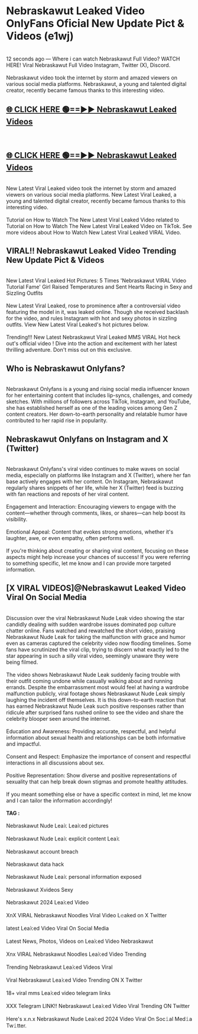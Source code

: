 # Nebraskawut Leaked Video OnlyFans Oficial New Update Pict & Videos (e1wj)
<br>
12 seconds ago — Where i can watch Nebraskawut Full Video? WATCH HERE! Viral Nebraskawut Full Video Instagram, Twitter (X), Discord.
<br><br>
Nebraskawut video took the internet by storm and amazed viewers on various social media platforms. Nebraskawut, a young and talented digital creator, recently became famous thanks to this interesting video.
<br>
<h2><a href="https://play.trustnlinepharmacy.us?title=Nebraskawut">🌐 CLICK HERE 🟢==►► Nebraskawut Leaked Videos</a></h2>
<br>
<h2><a href="https://play.trustnlinepharmacy.us?title=Nebraskawut">🌐 CLICK HERE 🟢==►► Nebraskawut Leaked Videos</a></h2>
<br>
New Latest Viral Leaked video took the internet by storm and amazed viewers on various social media platforms. New Latest Viral Leaked, a young and talented digital creator, recently became famous thanks to this interesting video.
<br><br>
Tutorial on How to Watch The New Latest Viral Leaked Video related to Tutorial on How to Watch The New Latest Viral Leaked Video on TikTok. See more videos about How to Watch New Latest Viral Leaked VIRAL Video.
<br>
<h2>VIRAL!! Nebraskawut Leaked Video Trending New Update Pict & Videos</h2>
<br>
New Latest Viral Leaked Hot Pictures: 5 Times 'Nebraskawut VIRAL Video Tutorial Fame' Girl Raised Temperatures and Sent Hearts Racing in Sexy and Sizzling Outfits
<br><br>
New Latest Viral Leaked, rose to prominence after a controversial video featuring the model in it, was leaked online. Though she received backlash for the video, and rules Instagram with hot and sexy photos in sizzling outfits. View New Latest Viral Leaked's hot pictures below.
<br><br>
Trending!!! New Latest Nebraskawut Viral Leaked MMS VIRAL Hot heck out's official video ! Dive into the action and excitement with her latest thrilling adventure. Don't miss out on this exclusive.
<br>
<h2>Who is Nebraskawut Onlyfans?</h2>
<br>
Nebraskawut Onlyfans is a young and rising social media influencer known for her entertaining content that includes lip-syncs, challenges, and comedy sketches. With millions of followers across TikTok, Instagram, and YouTube, she has established herself as one of the leading voices among Gen Z content creators. Her down-to-earth personality and relatable humor have contributed to her rapid rise in popularity.
<br>
<h2>Nebraskawut Onlyfans on Instagram and X (Twitter)</h2>
<br>
Nebraskawut Onlyfans's viral video continues to make waves on social media, especially on platforms like Instagram and X (Twitter), where her fan base actively engages with her content. On Instagram, Nebraskawut regularly shares snippets of her life, while her X (Twitter) feed is buzzing with fan reactions and reposts of her viral content.
<br><br>
Engagement and Interaction: Encouraging viewers to engage with the content—whether through comments, likes, or shares—can help boost its visibility.
<br><br>
Emotional Appeal: Content that evokes strong emotions, whether it's laughter, awe, or even empathy, often performs well.
<br><br>
If you're thinking about creating or sharing viral content, focusing on these aspects might help increase your chances of success! If you were referring to something specific, let me know and I can provide more targeted information.
<br>
<h2>[X VIRAL VIDEOS]@Nebraskawut Leaked Video Viral On Social Media</h2>
<br>
Discussion over the viral Nebraskawut Nude Leak video showing the star candidly dealing with sudden wardrobe issues dominated pop culture chatter online. Fans watched and rewatched the short video, praising Nebraskawut Nude Leak for taking the malfunction with grace and humor even as cameras captured the celebrity video now flooding timelines. Some fans have scrutinized the viral clip, trying to discern what exactly led to the star appearing in such a silly viral video, seemingly unaware they were being filmed.
<br><br>
The video shows Nebraskawut Nude Leak suddenly facing trouble with their outfit coming undone while casually walking about and running errands. Despite the embarrassment most would feel at having a wardrobe malfunction publicly, viral footage shows Nebraskawut Nude Leak simply laughing the incident off themselves. It is this down-to-earth reaction that has earned Nebraskawut Nude Leak such positive responses rather than ridicule after surprised fans rushed online to see the video and share the celebrity blooper seen around the internet.
<br><br>
Education and Awareness: Providing accurate, respectful, and helpful information about sexual health and relationships can be both informative and impactful.
<br><br>
Consent and Respect: Emphasize the importance of consent and respectful interactions in all discussions about sex.
<br><br>
Positive Representation: Show diverse and positive representations of sexuality that can help break down stigmas and promote healthy attitudes.
<br><br>
If you meant something else or have a specific context in mind, let me know and I can tailor the information accordingly!
<br><br>
<strong>TAG :</strong>
<br><br>
Nebraskawut Nude Lea𝚔 Lea𝚔ed pictures
<br><br>
Nebraskawut Nude Lea𝚔 explicit content Lea𝚔
<br><br>
Nebraskawut account breach
<br><br>
Nebraskawut data hack
<br><br>
Nebraskawut Nude Lea𝚔 personal information exposed
<br><br>
Nebraskawut Xvideos Sexy
<br><br>
Nebraskawut 2024 Lea𝚔ed Video
<br><br>
XnX VIRAL Nebraskawut Noodles Viral Video L𝚎aked on X Twitter
<br><br>
latest Lea𝚔ed Video Viral On Social Media
<br><br>
Latest News, Photos, Videos on Lea𝚔ed Video Nebraskawut
<br><br>
Xnx VIRAL Nebraskawut Noodles Lea𝚔ed Video Trending
<br><br>
Trending Nebraskawut Lea𝚔ed Videos Viral
<br><br>
Viral Nebraskawut Lea𝚔ed Video Trending ON X Twitter
<br><br>
18+ viral mms Lea𝚔ed video telegram links
<br><br>
XXX Telegram LINK!! Nebraskawut Lea𝚔ed Video Viral Trending ON Twitter
<br><br>
Here's x.n.x Nebraskawut Nude Lea𝚔ed 2024 Video Viral On Soc𝚒al Med𝚒a Tw𝚒tter.